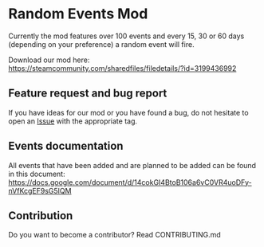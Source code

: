 # Random Events Mod
Currently the mod features over 100 events and every 15, 30 or 60 days (depending on your preference) a random event will fire.

Download our mod here: https://steamcommunity.com/sharedfiles/filedetails/?id=3199436992

## Feature request and bug report
If you have ideas for our mod or you have found a bug, do not hesitate to open an [Issue](https://github.com/klimPaskov/Random-Events-Mod/issues) with the appropriate tag.

## Events documentation
All events that have been added and are planned to be added can be found in this document: https://docs.google.com/document/d/14cokGI4BtoB106a6vC0VR4uoDFy-nVfKcgEF9sG5IQM

## Contribution
Do you want to become a contributor? Read CONTRIBUTING.md
